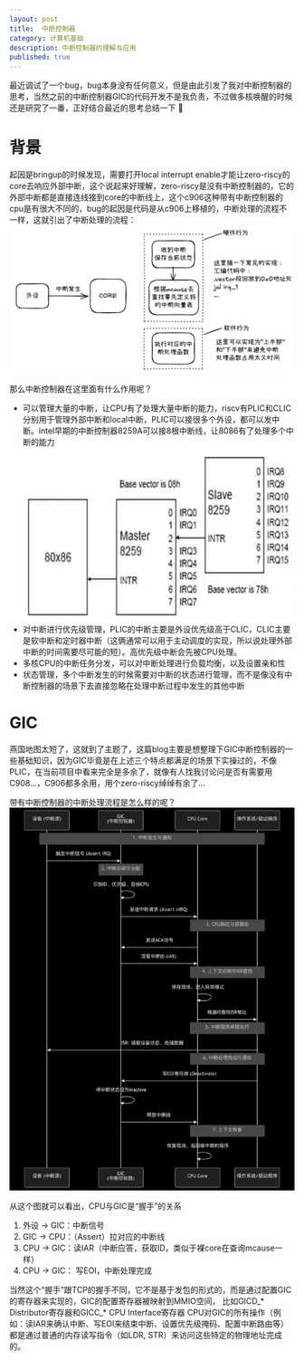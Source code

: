 ```yaml
---
layout: post
title:  中断控制器
category: 计算机基础
description: 中断控制器的理解与应用
published: true
---
```


最近调试了一个bug，bug本身没有任何意义，但是由此引发了我对中断控制器的思考，当然之前的中断控制器GIC的代码开发不是我负责，不过做多核唤醒的时候还是研究了一番，正好结合最近的思考总结一下 :frog:

# 背景
起因是bringup的时候发现，需要打开local interrupt enable才能让zero-riscy的core去响应外部中断，这个说起来好理解，zero-riscy是没有中断控制器的，它的外部中断都是直接连线接到core的中断线上，这个c906这种带有中断控制器的cpu是有很大不同的，bug的起因是代码是从c906上移植的，中断处理的流程不一样，这就引出了中断处理的流程：
![](/assets/img/2025-05-23-10-39-12.png)

那么中断控制器在这里面有什么作用呢？

- 可以管理大量的中断，让CPU有了处理大量中断的能力，riscv有PLIC和CLIC分别用于管理外部中断和local中断，PLIC可以接很多个外设，都可以发中断。intel早期的中断控制器8259A可以接8根中断线，让8086有了处理多个中断的能力
![](../assets/img/2025-08-23-22-48-41.png)
- 对中断进行优先级管理，PLIC的中断主要是外设优先级高于CLIC，CLIC主要是软中断和定时器中断（这俩通常可以用于主动调度的实现，所以说处理外部中断的时间需要尽可能的短）。高优先级中断会先被CPU处理。
- 多核CPU的中断任务分发，可以对中断处理进行负载均衡，以及设置亲和性
- 状态管理，多个中断发生的时候需要对中断的状态进行管理，而不是像没有中断控制器的场景下去直接忽略在处理中断过程中发生的其他中断
# GIC
燕国地图太短了，这就到了主题了，这篇blog主要是想整理下GIC中断控制器的一些基础知识，因为GIC毕竟是在上述三个特点都满足的场景下实操过的，不像PLIC，在当前项目中看来完全是多余了，就像有人找我讨论问是否有需要用C908…，C906都多余用，用个zero-riscy绰绰有余了…

带有中断控制器的中断处理流程是怎么样的呢？
![](../assets/img/2025-08-23-23-08-53.png)

从这个图就可以看出，CPU与GIC是“握手”的关系

1. 外设 -> GIC：中断信号
2. GIC -> CPU：（Assert）拉对应的中断线
3. CPU -> GIC：读IAR（中断应答，获取ID，类似于裸core在查询mcause一样）
4. CPU -> GIC： 写EOI，中断处理完成

当然这个“握手”跟TCP的握手不同，它不是基于发包的形式的，而是通过配置GIC的寄存器来实现的，GIC的配置寄存器被映射到MMIO空间，
比如GICD_* Distributor寄存器和GICC_* CPU Interface寄存器
CPU对GIC的所有操作（例如：读IAR来确认中断、写EOI来结束中断、设置优先级掩码、配置中断路由等）都是通过普通的内存读写指令（如LDR, STR）来访问这些特定的物理地址完成的。

